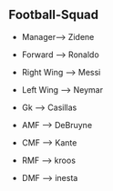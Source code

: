 ## Football-Squad

+ Manager--> Zidene

+ Forward --> Ronaldo

+ Right Wing --> Messi

+ Left Wing --> Neymar

+ Gk --> Casillas   

+ AMF --> DeBruyne

+ CMF --> Kante

+ RMF --> kroos

+ DMF --> inesta